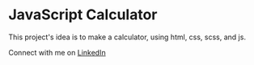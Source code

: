 # JavaScript Calculator
<p>This project's idea is to make a calculator,  using html, css, scss, and js.</p>

Connect with me on [LinkedIn](https://www.linkedin.com/in/pabllo-cristian-ferreira-de-lima-712b5224b/)
